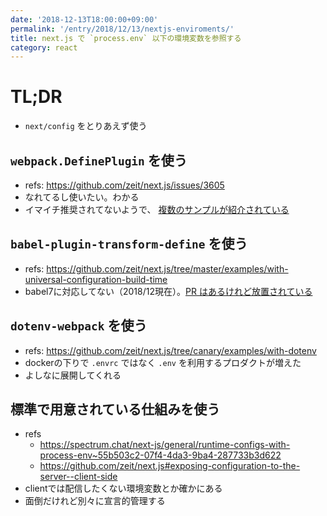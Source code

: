 ```yaml
---
date: '2018-12-13T18:00:00+09:00'
permalink: '/entry/2018/12/13/nextjs-enviroments/'
title: next.js で `process.env` 以下の環境変数を参照する
category: react
---
```


# TL;DR

- `next/config` をとりあえず使う

## `webpack.DefinePlugin` を使う

- refs: <https://github.com/zeit/next.js/issues/3605>
- なれてるし使いたい。わかる
- イマイチ推奨されてないようで、 [複数のサンプルが紹介されている](https://github.com/zeit/next.js/issues/3605#issuecomment-359512586)

## `babel-plugin-transform-define` を使う

- refs: <https://github.com/zeit/next.js/tree/master/examples/with-universal-configuration-build-time>
- babel7に対応してない（2018/12現在）。[PR はあるけれど放置されている](https://github.com/FormidableLabs/babel-plugin-transform-define/pull/49)

## `dotenv-webpack` を使う

- refs: <https://github.com/zeit/next.js/tree/canary/examples/with-dotenv>
- dockerの下りで `.envrc` ではなく `.env` を利用するプロダクトが増えた
- よしなに展開してくれる

## 標準で用意されている仕組みを使う

- refs
  - <https://spectrum.chat/next-js/general/runtime-configs-with-process-env~55b503c2-07f4-4da3-9ba4-287733b3d622>
  - <https://github.com/zeit/next.js#exposing-configuration-to-the-server--client-side>
- clientでは配信したくない環境変数とか確かにある
- 面倒だけれど別々に宣言的管理する
